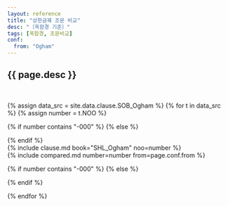 ```yaml
---
layout: reference
title: "상한금궤 조문 비교"
desc: "〔옥함경 기준〕"
tags: [옥함경, 조문비교]
conf:
  from: "Ogham"
---
```


{{ page.desc }}
--------------------

<br>

{% assign data_src = site.data.clause.SOB_Ogham %}
{% for t in data_src %}
{% assign number = t.NOO %}

{% if number contains "-000" %}
{% else %}
<div id="{{number}}" class="compare-set">
{% endif %}

<div class="origin" markdown="1">
{% include clause.md book="SHL_Ogham" noo=number %}
</div>

<div class="compared" markdown="1">
{% include compared.md number=number from=page.conf.from %}
</div>


{% if number contains "-000" %}
{% else %}
</div>
{% endif %}

{% endfor %}
